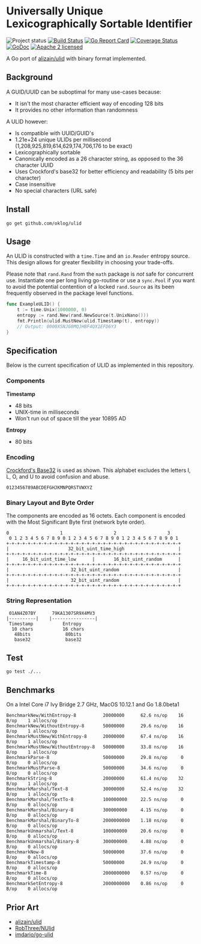 # Universally Unique Lexicographically Sortable Identifier

![Project status](https://img.shields.io/badge/version-0.1.0-yellow.svg)
[![Build Status](https://secure.travis-ci.org/oklog/ulid.png)](http://travis-ci.org/oklog/ulid)
[![Go Report Card](https://goreportcard.com/badge/oklog/ulid)](https://goreportcard.com/report/oklog/ulid)
[![Coverage Status](https://coveralls.io/repos/github/oklog/ulid/badge.svg?branch=master)](https://coveralls.io/github/oklog/ulid?branch=master)
[![GoDoc](https://godoc.org/github.com/oklog/ulid?status.svg)](https://godoc.org/github.com/oklog/ulid)
[![Apache 2 licensed](https://img.shields.io/badge/license-Apache2-blue.svg)](https://raw.githubusercontent.com/oklog/ulid/master/LICENSE)

A Go port of [alizain/ulid](https://github.com/alizain/ulid) with binary format implemented.

## Background

A GUID/UUID can be suboptimal for many use-cases because:

- It isn't the most character efficient way of encoding 128 bits
- It provides no other information than randomness

A ULID however:

- Is compatible with UUID/GUID's
- 1.21e+24 unique ULIDs per millisecond (1,208,925,819,614,629,174,706,176 to be exact)
- Lexicographically sortable
- Canonically encoded as a 26 character string, as opposed to the 36 character UUID
- Uses Crockford's base32 for better efficiency and readability (5 bits per character)
- Case insensitive
- No special characters (URL safe)

## Install

```shell
go get github.com/oklog/ulid
```

## Usage

An ULID is constructed with a `time.Time` and an `io.Reader` entropy source.
This design allows for greater flexibility in choosing your trade-offs.

Please note that `rand.Rand` from the `math` package is *not* safe for concurrent use.
Instantiate one per long living go-routine or use a `sync.Pool` if you want to avoid the potential contention of a locked `rand.Source` as its been frequently observed in the package level functions.

```go
func ExampleULID() {
	t := time.Unix(1000000, 0)
	entropy := rand.New(rand.NewSource(t.UnixNano()))
	fmt.Println(ulid.MustNew(ulid.Timestamp(t), entropy))
	// Output: 0000XSNJG0MQJHBF4QX1EFD6Y3
}

```

## Specification

Below is the current specification of ULID as implemented in this repository.

### Components

**Timestamp**
- 48 bits
- UNIX-time in milliseconds
- Won't run out of space till the year 10895 AD

**Entropy**
- 80 bits

### Encoding

[Crockford's Base32](http://www.crockford.com/wrmg/base32.html) is used as shown.
This alphabet excludes the letters I, L, O, and U to avoid confusion and abuse.

```
0123456789ABCDEFGHJKMNPQRSTVWXYZ
```

### Binary Layout and Byte Order

The components are encoded as 16 octets. Each component is encoded with the Most Significant Byte first (network byte order).

```
0                   1                   2                   3
 0 1 2 3 4 5 6 7 8 9 0 1 2 3 4 5 6 7 8 9 0 1 2 3 4 5 6 7 8 9 0 1
+-+-+-+-+-+-+-+-+-+-+-+-+-+-+-+-+-+-+-+-+-+-+-+-+-+-+-+-+-+-+-+-+
|                      32_bit_uint_time_high                    |
+-+-+-+-+-+-+-+-+-+-+-+-+-+-+-+-+-+-+-+-+-+-+-+-+-+-+-+-+-+-+-+-+
|     16_bit_uint_time_low      |       16_bit_uint_random      |
+-+-+-+-+-+-+-+-+-+-+-+-+-+-+-+-+-+-+-+-+-+-+-+-+-+-+-+-+-+-+-+-+
|                       32_bit_uint_random                      |
+-+-+-+-+-+-+-+-+-+-+-+-+-+-+-+-+-+-+-+-+-+-+-+-+-+-+-+-+-+-+-+-+
|                       32_bit_uint_random                      |
+-+-+-+-+-+-+-+-+-+-+-+-+-+-+-+-+-+-+-+-+-+-+-+-+-+-+-+-+-+-+-+-+
```

### String Representation

```
 01AN4Z07BY      79KA1307SR9X4MV3
|----------|    |----------------|
 Timestamp           Entropy
  10 chars           16 chars
   48bits             80bits
   base32             base32
```

## Test

```shell
go test ./...
```

## Benchmarks

On a Intel Core i7 Ivy Bridge 2.7 GHz, MacOS 10.12.1 and Go 1.8.0beta1

```
BenchmarkNew/WithEntropy-8          20000000      62.6 ns/op    16 B/op    1 allocs/op
BenchmarkNew/WithoutEntropy-8       50000000      29.6 ns/op    16 B/op    1 allocs/op
BenchmarkMustNew/WithEntropy-8      20000000      67.4 ns/op    16 B/op    1 allocs/op
BenchmarkMustNew/WithoutEntropy-8   50000000      33.8 ns/op    16 B/op    1 allocs/op
BenchmarkParse-8                    50000000      29.8 ns/op     0 B/op    0 allocs/op
BenchmarkMustParse-8                50000000      34.6 ns/op     0 B/op    0 allocs/op
BenchmarkString-8                   20000000      61.4 ns/op    32 B/op    1 allocs/op
BenchmarkMarshal/Text-8             30000000      52.4 ns/op    32 B/op    1 allocs/op
BenchmarkMarshal/TextTo-8           100000000     22.5 ns/op     0 B/op    0 allocs/op
BenchmarkMarshal/Binary-8           300000000     4.15 ns/op     0 B/op    0 allocs/op
BenchmarkMarshal/BinaryTo-8         2000000000    1.18 ns/op     0 B/op    0 allocs/op
BenchmarkUnmarshal/Text-8           100000000     20.6 ns/op     0 B/op    0 allocs/op
BenchmarkUnmarshal/Binary-8         300000000     4.88 ns/op     0 B/op    0 allocs/op
BenchmarkNow-8                      50000000      37.6 ns/op     0 B/op    0 allocs/op
BenchmarkTimestamp-8                50000000      24.9 ns/op     0 B/op    0 allocs/op
BenchmarkTime-8                     2000000000    0.57 ns/op     0 B/op    0 allocs/op
BenchmarkSetEntropy-8               2000000000    0.86 ns/op     0 B/op    0 allocs/op
```

## Prior Art

- [alizain/ulid](https://github.com/alizain/ulid)
- [RobThree/NUlid](https://github.com/RobThree/NUlid)
- [imdario/go-ulid](https://github.com/imdario/go-ulid)
